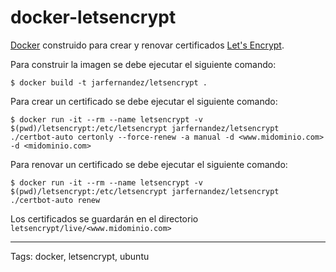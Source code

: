 # docker-letsencrypt
[Docker](https://www.docker.com/) construido para crear y renovar certificados [Let's Encrypt](https://letsencrypt.org/).

Para construir la imagen se debe ejecutar el siguiente comando:
```
$ docker build -t jarfernandez/letsencrypt .
```

Para crear un certificado se debe ejecutar el siguiente comando:
```
$ docker run -it --rm --name letsencrypt -v $(pwd)/letsencrypt:/etc/letsencrypt jarfernandez/letsencrypt ./certbot-auto certonly --force-renew -a manual -d <www.midominio.com> -d <midominio.com>
```

Para renovar un certificado se debe ejecutar el siguiente comando:
```
$ docker run -it --rm --name letsencrypt -v $(pwd)/letsencrypt:/etc/letsencrypt jarfernandez/letsencrypt ./certbot-auto renew
```

Los certificados se guardarán en el directorio `letsencrypt/live/<www.midominio.com>`

---

Tags: docker, letsencrypt, ubuntu
